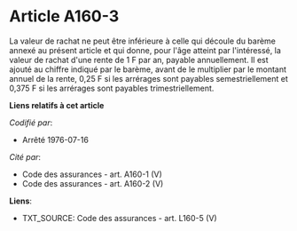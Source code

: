 # Article A160-3

La valeur de rachat ne peut être inférieure à celle qui découle du barème annexé au présent article et qui donne, pour l'âge
atteint par l'intéressé, la valeur de rachat d'une rente de 1 F par an, payable annuellement. Il est ajouté au chiffre
indiqué par le barème, avant de le multiplier par le montant annuel de la rente, 0,25 F si les arrérages sont payables
semestriellement et 0,375 F si les arrérages sont payables trimestriellement.

**Liens relatifs à cet article**

_Codifié par_:

  - Arrêté 1976-07-16

_Cité par_:

  - Code des assurances - art. A160-1 (V)
  - Code des assurances - art. A160-2 (V)

**Liens**:

  - TXT_SOURCE: Code des assurances - art. L160-5 (V)
